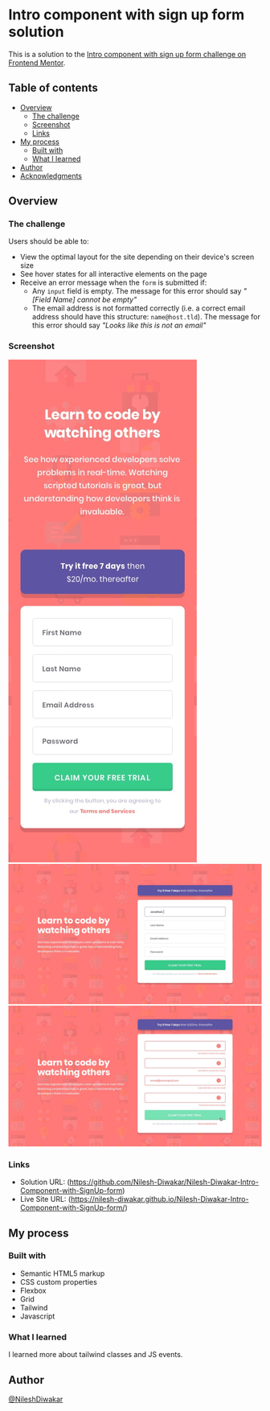 # Intro component with sign up form solution

This is a solution to the [Intro component with sign up form challenge on Frontend Mentor](https://www.frontendmentor.io/challenges/intro-component-with-signup-form-5cf91bd49edda32581d28fd1).

## Table of contents

- [Overview](#overview)
  - [The challenge](#the-challenge)
  - [Screenshot](#screenshot)
  - [Links](#links)
- [My process](#my-process)
  - [Built with](#built-with)
  - [What I learned](#what-i-learned)
- [Author](#author)
- [Acknowledgments](#acknowledgments)


## Overview

### The challenge

Users should be able to:

- View the optimal layout for the site depending on their device's screen size
- See hover states for all interactive elements on the page
- Receive an error message when the `form` is submitted if:
  - Any `input` field is empty. The message for this error should say *"[Field Name] cannot be empty"*
  - The email address is not formatted correctly (i.e. a correct email address should have this structure: `name@host.tld`). The message for this error should say *"Looks like this is not an email"*

### Screenshot

![](./design/mobile-design.jpg)
![](./design/desktop-design.jpg)
![](./design/active-states.jpg)


### Links

- Solution URL: (https://github.com/Nilesh-Diwakar/Nilesh-Diwakar-Intro-Component-with-SignUp-form)
- Live Site URL: (https://nilesh-diwakar.github.io/Nilesh-Diwakar-Intro-Component-with-SignUp-form/)

## My process

### Built with

- Semantic HTML5 markup
- CSS custom properties
- Flexbox
- Grid
- Tailwind
- Javascript



### What I learned

I learned more about tailwind classes and JS events.


## Author

[@NileshDiwakar](https://github.com/Nilesh-Diwakar)
